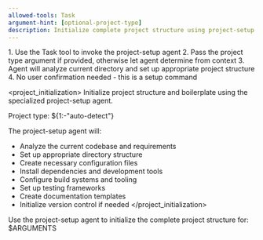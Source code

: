 ```yaml
---
allowed-tools: Task
argument-hint: [optional-project-type]
description: Initialize complete project structure using project-setup agent
---
```


<instructions>
1. Use the Task tool to invoke the project-setup agent
2. Pass the project type argument if provided, otherwise let agent determine from context
3. Agent will analyze current directory and set up appropriate project structure
4. No user confirmation needed - this is a setup command
</instructions>

<project_initialization>
Initialize project structure and boilerplate using the specialized project-setup agent.

Project type: ${1:-"auto-detect"}

The project-setup agent will:
- Analyze the current codebase and requirements
- Set up appropriate directory structure
- Create necessary configuration files
- Install dependencies and development tools
- Configure build systems and tooling
- Set up testing frameworks
- Create documentation templates
- Initialize version control if needed
</project_initialization>

Use the project-setup agent to initialize the complete project structure for: $ARGUMENTS